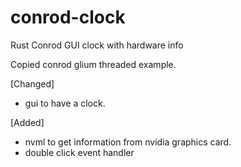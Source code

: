 # conrod-clock
Rust Conrod GUI clock with hardware info


Copied conrod glium threaded example.

[Changed]
- gui to have a clock.

[Added]
- nvml to get information from nvidia graphics card.
- double click event handler

